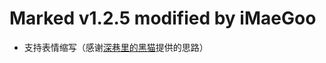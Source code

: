 # Marked v1.2.5 modified by iMaeGoo

* 支持表情缩写（感谢[深巷里的黑猫](https://blog.csdn.net/qq_22241923/article/details/106900403)提供的思路）
